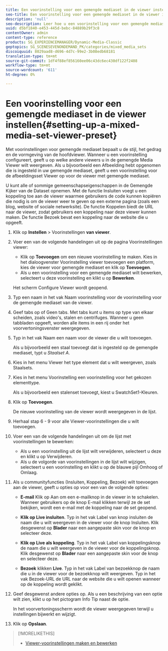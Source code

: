 ```yaml
---
title: Een voorinstelling voor een gemengde mediaset in de viewer instellen
seo-title: Een voorinstelling voor een gemengde mediaset in de viewer instellen
description: 'null'
seo-description: Leer hoe u een voorinstelling voor een gemengde mediaset voor de viewer instelt.
uuid: d5bf1840-e453-445d-bebc-84889b29f3c8
contentOwner: admin
content-type: reference
products: SG_EXPERIENCEMANAGER/Dynamic-Media-Classic
geptopics: SG_SCENESEVENONDEMAND_PK/categories/mixed_media_sets
discoiquuid: 8029aad8-d696-4d7c-99e2-3b08edb68181
translation-type: tm+mt
source-git-commit: 1df4f88ef856160ee06c43dc6ec430df122f2408
workflow-type: tm+mt
source-wordcount: '611'
ht-degree: 0%

---
```



# Een voorinstelling voor een gemengde mediaset in de viewer instellen{#setting-up-a-mixed-media-set-viewer-preset}

Met voorinstellingen voor gemengde mediaset bepaalt u de stijl, het gedrag en de vormgeving van de hoofdviewer. Wanneer u een voorinstelling configureert, geeft u op welke andere viewers u in de gemengde Media Viewer wilt weergeven. Als u bijvoorbeeld een Afbeelding hebt opgenomen die is ingesteld in uw gemengde mediaset, geeft u een voorinstelling voor de afbeeldingsset Viewer op voor de viewer met gemengde mediaset.

U kunt alle of sommige gemeenschapseigenschappen in de Gemengde Kijker van de Dataset opnemen. Met de functie Insluiten voegt u een koppeling toe aan de viewer waarmee gebruikers de code kunnen kopiëren die nodig is om de viewer weer te geven op een externe pagina (zoals een blog, website of sociale netwerksite). De functie Koppelen biedt de URL naar de viewer, zodat gebruikers een koppeling naar deze viewer kunnen maken. De functie Bezoek bevat een koppeling naar de website die u opgeeft.

1. Klik op **Instellen** > Voorinstellingen **van viewer**.
1. Voer een van de volgende handelingen uit op de pagina Voorinstellingen viewer:

   * Klik op **Toevoegen** om een nieuwe voorinstelling te maken. Kies in het dialoogvenster Voorinstelling viewer toevoegen een platform, kies de viewer voor gemengde mediaset en klik op **Toevoegen**.
   * Als u een voorinstelling voor een gemengde mediaset wilt bewerken, selecteert u deze voorinstelling en klikt u op **Bewerken**.

   Het scherm Configure Viewer wordt geopend.

1. Typ een naam in het vak Naam voorinstelling voor de voorinstelling voor de gemengde mediaset van de viewer.
1. Geef tabs op of Geen tabs. Met tabs kunt u items op type van elkaar scheiden, zoals video&#39;s, stalen en centrifuges. Wanneer u geen tabbladen opgeeft, worden alle items in een rij onder het voorvertoningsvenster weergegeven.
1. Typ in het vak Naam een naam voor de viewer die u wilt toevoegen.

   Als u bijvoorbeeld een staal toevoegt dat is ingesteld op de gemengde mediaset, typt u *Staalset A*.

1. Kies in het menu Viewer het type element dat u wilt weergeven, zoals Staalsets.
1. Kies in het menu Voorinstelling een voorinstelling voor het gekozen elementtype.

   Als u bijvoorbeeld een stalenset toevoegt, kiest u SwatchSet1-Kleuren.

1. Klik op **Toevoegen**.

   De nieuwe voorinstelling van de viewer wordt weergegeven in de lijst.

1. Herhaal stap 6 - 9 voor alle Viewer-voorinstellingen die u wilt toevoegen.
1. Voer een van de volgende handelingen uit om de lijst met voorinstellingen te bewerken:

   * Als u een voorinstelling uit de lijst wilt verwijderen, selecteert u deze en klikt u op Verwijderen.
   * Als u de volgorde van voorinstellingen in de lijst wilt wijzigen, selecteert u een voorinstelling en klikt u op de blauwe pijl Omhoog of Omlaag.

1. Als u communityfuncties (Insluiten, Koppeling, Bezoek) wilt toevoegen aan de viewer, geeft u opties op voor een van de volgende opties:

   * **E-mail** Klik op Aan om een e-mailknop in de viewer in te schakelen. Wanneer gebruikers op de knop E-mail klikken terwijl ze de set bekijken, wordt een e-mail met de koppeling naar de set geopend.

   * **Klik op Live insluiten**. Typ in het vak Label van knop insluiten de naam die u wilt weergeven in de viewer voor de knop Insluiten. Klik desgewenst op 
**Blader** naar een aangepaste skin voor de knop en selecteer deze.

   * **Klik op Live als koppeling**. Typ in het vak Label van koppelingsknop de naam die u wilt weergeven in de viewer voor de koppelingsknop. Klik desgewenst op 
**Blader** naar een aangepaste skin voor de knop en selecteer deze.

   * **Bezoek** klikken 
**Live**. Typ in het vak Label van bezoekknop de naam die u in de viewer voor de bezoekknop wilt weergeven. Typ in het vak Bezoek-URL de URL naar de website die u wilt openen wanneer op de koppeling wordt geklikt.

1. Geef desgewenst andere opties op. Als u een beschrijving van een optie wilt zien, klikt u op het pictogram Info Tip naast de optie.

   In het voorvertoningsscherm wordt de viewer weergegeven terwijl u instellingen bijwerkt en wijzigt.

1. Klik op **Opslaan**.

>[!MORELIKETHIS]
>
>* [Viewer-voorinstellingen maken en bewerken](application-setup.md#adding_and_editing_viewer_presets)

